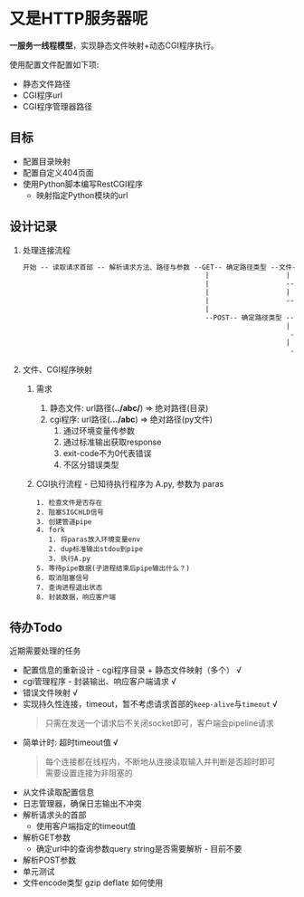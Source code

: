 # 又是HTTP服务器呢

**一服务一线程模型**，实现静态文件映射+动态CGI程序执行。

使用配置文件配置如下项:

- 静态文件路径
- CGI程序url
- CGI程序管理器路径

## 目标
- 配置目录映射
- 配置自定义404页面
- 使用Python脚本编写RestCGI程序
  - 映射指定Python模块的url

## 设计记录

1. 处理连接流程
   ```txt
   开始 -- 读取请求首部 -- 解析请求方法、路径与参数 --GET-- 确定路径类型 --文件-- 响应文件 -- 结束
                                                |                   |
                                                |                   --CGI--- 启动CGI程序 -- 读取输出字符串 -- 封装响应内容 -- 结束
                                                |                   |
                                                |                   --其它--  响应404 -- 结束
                                                |
                                                --POST-- 确定路径类型 --文件-- 响应405不运行 -- 结束
                                                                    |
                                                                     --CGI--- 读取请求体 -- 启动CGI程序 -- 读取输出字符串 -- 封装相应内容 -- 结束
                                                                    |
                                                                     --其它-- 响应404 -- 结束
   ```
2. 文件、CGI程序映射
   1. 需求
      1. 静态文件: url路径(**../abc/**) => 绝对路径(目录)  
      2. cgi程序: url路径(**.../abc**) => 绝对路径(py文件)  
         1. 通过环境变量传参数
         2. 通过标准输出获取response
         3. exit-code不为0代表错误
         4. 不区分错误类型
      
   2. CGI执行流程 - 已知待执行程序为 A.py, 参数为 paras
      ```
      1. 检查文件是否存在
      2. 阻塞SIGCHLD信号
      3. 创建管道pipe
      4. fork
         1. 将paras放入环境变量env
         2. dup标准输出stdou到pipe
         3. 执行A.py
      5. 等待pipe数据(子进程结束后pipe输出什么？)
      6. 取消阻塞信号
      7. 查询进程退出状态
      8. 封装数据，响应客户端
      ```

## 待办Todo
近期需要处理的任务

- 配置信息的重新设计 - cgi程序目录 + 静态文件映射（多个） √
- cgi管理程序 - 封装输出、响应客户端请求  √
- 错误文件映射    √
- 实现持久性连接，timeout，暂不考虑请求首部的`keep-alive`与`timeout`    √
  > 只需在发送一个请求后不关闭socket即可，客户端会pipeline请求
- 简单计时: 超时timeout值  √
  > 每个连接都在线程内，不断地从连接读取输入并判断是否超时即可  
  > 需要设置连接为非阻塞的
- 从文件读取配置信息
- 日志管理器，确保日志输出不冲突
- 解析请求头的首部
  - 使用客户端指定的timeout值
- 解析GET参数
  - 确定url中的查询参数query string是否需要解析 - 目前不要
- 解析POST参数
- 单元测试
- 文件encode类型 gzip deflate 如何使用